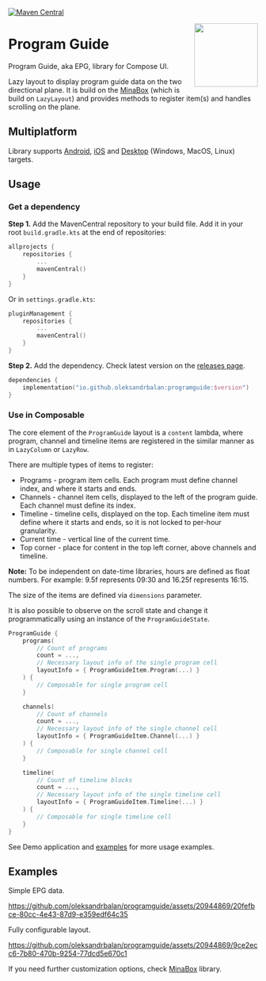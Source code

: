[![Maven Central](https://img.shields.io/maven-central/v/io.github.oleksandrbalan/programguide.svg?label=Maven%20Central)](https://central.sonatype.com/artifact/io.github.oleksandrbalan/programguide)

<img align="right" width="128" src="https://github.com/oleksandrbalan/programguide/assets/20944869/40f7d757-ff5f-4b9a-a4d4-5666a46d09f9">

# Program Guide

Program Guide, aka EPG, library for Compose UI.

Lazy layout to display program guide data on the two directional plane. It is build on the [MinaBox](https://github.com/oleksandrbalan/minabox) (which is build on `LazyLayout`) and provides methods to register item(s) and handles scrolling on the plane.

## Multiplatform

Library supports [Android](https://developer.android.com/jetpack/compose), [iOS](https://github.com/JetBrains/compose-multiplatform-ios-android-template/#readme) and [Desktop](https://github.com/JetBrains/compose-multiplatform-desktop-template/#readme) (Windows, MacOS, Linux) targets.

## Usage

### Get a dependency

**Step 1.** Add the MavenCentral repository to your build file.
Add it in your root `build.gradle.kts` at the end of repositories:
```kotlin
allprojects {
    repositories {
        ...
        mavenCentral()
    }
}
```

Or in `settings.gradle.kts`:
```kotlin
pluginManagement {
    repositories {
        ...
        mavenCentral()
    }
}
```

**Step 2.** Add the dependency.
Check latest version on the [releases page](https://github.com/oleksandrbalan/programguide/releases).
```kotlin
dependencies {
    implementation("io.github.oleksandrbalan:programguide:$version")
}
```

### Use in Composable

The core element of the `ProgramGuide` layout is a `content` lambda, where program, channel and timeline items are registered in the similar manner as in `LazyColumn` or `LazyRow`. 

There are multiple types of items to register:
* Programs - program item cells. Each program must define channel index, and where it starts and ends.
* Channels - channel item cells, displayed to the left of the program guide. Each channel must define its index.
* Timeline - timeline cells, displayed on the top. Each timeline item must define where it starts and ends, so it is not locked to per-hour granularity.
* Current time - vertical line of the current time.
* Top corner - place for content in the top left corner, above channels and timeline.

**Note:** To be independent on date-time libraries, hours are defined as float numbers. For example: 9.5f represents 09:30 and 16.25f represents 16:15.

The size of the items are defined via `dimensions` parameter.

It is also possible to observe on the scroll state and change it programmatically using an instance of the `ProgramGuideState`.

```kotlin
ProgramGuide {
    programs(
        // Count of programs
        count = ...,
        // Necessary layout info of the single program cell
        layoutInfo = { ProgramGuideItem.Program(...) }
    ) {
        // Composable for single program cell
    }

    channels(
        // Count of channels
        count = ...,
        // Necessary layout info of the single channel cell
        layoutInfo = { ProgramGuideItem.Channel(...) }
    ) {
        // Composable for single channel cell
    }

    timeline(
        // Count of timeline blocks
        count = ...,
        // Necessary layout info of the single timeline cell
        layoutInfo = { ProgramGuideItem.Timeline(...) }
    ) {
        // Composable for single timeline cell
    }
}
```

See Demo application and [examples](demo/src/commonMain/kotlin/eu/wewox/programguide/demo/screens) for more usage examples.

## Examples

Simple EPG data.

https://github.com/oleksandrbalan/programguide/assets/20944869/20fefbce-80cc-4e43-87d9-e359edf64c35

Fully configurable layout.

https://github.com/oleksandrbalan/programguide/assets/20944869/9ce2ecc6-7b80-470b-9254-77dcd5e670c1

If you need further customization options, check [MinaBox](https://github.com/oleksandrbalan/minabox) library.
